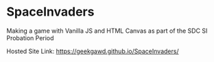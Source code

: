 # SpaceInvaders
Making a game with Vanilla JS and HTML Canvas as part of the SDC SI Probation Period

Hosted Site Link: https://geekgawd.github.io/SpaceInvaders/
